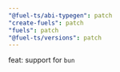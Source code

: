 ```yaml
---
"@fuel-ts/abi-typegen": patch
"create-fuels": patch
"fuels": patch
"@fuel-ts/versions": patch
---
```


feat: support for `bun`
